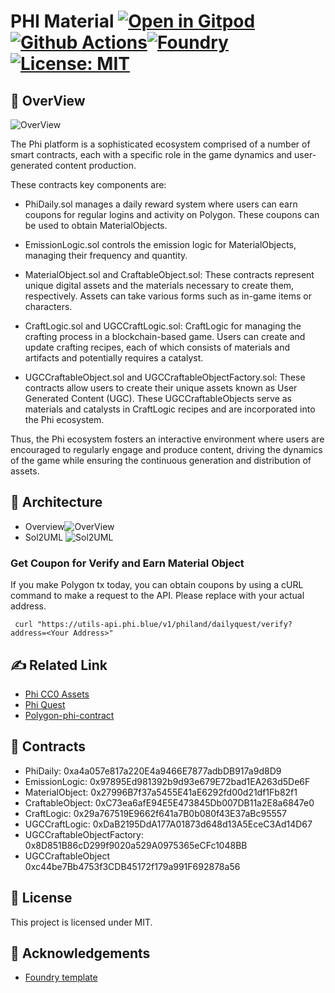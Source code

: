 # PHI Material [![Open in Gitpod][gitpod-badge]][gitpod] [![Github Actions][gha-badge]][gha][![Foundry][foundry-badge]][foundry][![License: MIT][license-badge]][license]

[gitpod]: https://gitpod.io/#https://github.com/PHI-LABS-INC/DailyMaterial
[gitpod-badge]: https://img.shields.io/badge/Gitpod-Open%20in%20Gitpod-FFB45B?logo=gitpod
[gha]: https://github.com/PHI-LABS-INC/DailyMaterial/actions
[gha-badge]: https://github.com/PHI-LABS-INC/DailyMaterial/actions/workflows/ci.yml/badge.svg
[foundry]: https://getfoundry.sh/
[foundry-badge]: https://img.shields.io/badge/Built%20with-Foundry-FFDB1C.svg
[license]: https://opensource.org/licenses/MIT
[license-badge]: https://img.shields.io/badge/License-MIT-blue.svg

## 🏁 OverView

![OverView](/asset/phi.png)

The Phi platform is a sophisticated ecosystem comprised of a number of smart contracts, each with a specific role in the
game dynamics and user-generated content production.

These contracts key components are:

- PhiDaily.sol manages a daily reward system where users can earn coupons for regular logins and activity on Polygon.
  These coupons can be used to obtain MaterialObjects.

- EmissionLogic.sol controls the emission logic for MaterialObjects, managing their frequency and quantity.

- MaterialObject.sol and CraftableObject.sol: These contracts represent unique digital assets and the materials
  necessary to create them, respectively. Assets can take various forms such as in-game items or characters.

- CraftLogic.sol and UGCCraftLogic.sol: CraftLogic for managing the crafting process in a blockchain-based game. Users
  can create and update crafting recipes, each of which consists of materials and artifacts and potentially requires a
  catalyst.

- UGCCraftableObject.sol and UGCCraftableObjectFactory.sol: These contracts allow users to create their unique assets
  known as User Generated Content (UGC). These UGCCraftableObjects serve as materials and catalysts in CraftLogic
  recipes and are incorporated into the Phi ecosystem.

Thus, the Phi ecosystem fosters an interactive environment where users are encouraged to regularly engage and produce
content, driving the dynamics of the game while ensuring the continuous generation and distribution of assets.

## 🧐 Architecture

- Overview![OverView](/asset/image_overview.png)
- Sol2UML ![Sol2UML](/asset/classDiagram.svg)

### Get Coupon for Verify and Earn Material Object

If you make Polygon tx today, you can obtain coupons by using a cURL command to make a request to the API. Please
replace <Your Address> with your actual address.

```
 curl "https://utils-api.phi.blue/v1/philand/dailyquest/verify?address=<Your Address>"
```

## ✍️ Related Link

- [Phi CC0 Assets](https://github.com/PHI-LABS-INC/phi-objects)
- [Phi Quest](https://quest.philand.xyz/)
- [Polygon-phi-contract](https://github.com/PHI-LABS-INC/Polygon-phi-contract)

## 🔧 Contracts

- PhiDaily: 0xa4a057e817a220E4a9466E7877adbDB917a9d8D9
- EmissionLogic: 0x97895Ed981392b9d93e679E72bad1EA263d5De6F
- MaterialObject: 0x27996B7f37a5455E41aE6292fd00d21df1Fb82f1
- CraftableObject: 0xC73ea6afE94E5E473845Db007DB11a2E8a6847e0
- CraftLogic: 0x29a767519E9662f641a7B0b080f43E37aBc95557
- UGCCraftLogic: 0xDaB2195DdA177A01873d648d13A5EceC3Ad14D67
- UGCCraftableObjectFactory: 0x8D851B86cD299f9020a529A0975365eCFc1048BB
- UGCCraftableObject 0xc44be7Bb4753f3CDB45172f179a991F692878a56

## 🎈 License

This project is licensed under MIT.

## 🎉 Acknowledgements

- [Foundry template](https://github.com/PaulRBerg/foundry-template)
